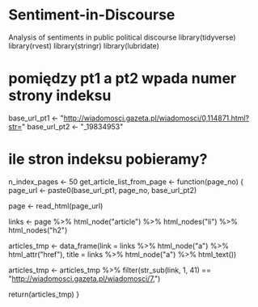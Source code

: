 # Sentiment-in-Discourse
Analysis of sentiments in public political discourse
library(tidyverse)
library(rvest)
library(stringr)
library(lubridate)
# pomiędzy pt1 a pt2 wpada numer strony indeksu
base_url_pt1 <- "http://wiadomosci.gazeta.pl/wiadomosci/0,114871.html?str="
base_url_pt2 <- "_19834953"
 
# ile stron indeksu pobieramy?
n_index_pages <- 50
get_article_list_from_page <- function(page_no) {
  page_url <- paste0(base_url_pt1, page_no, base_url_pt2)
  
  page <- read_html(page_url)
  
  links <- page %>%
     html_node("article") %>%
     html_nodes("li") %>%
     html_nodes("h2")
  
  articles_tmp <- data_frame(link = links %>% html_node("a") %>% html_attr("href"),
                             title =  links %>% html_node("a") %>% html_text())
  
  articles_tmp <- articles_tmp %>%
     filter(str_sub(link, 1, 41) == "http://wiadomosci.gazeta.pl/wiadomosci/7,")
  
  return(articles_tmp)
}

